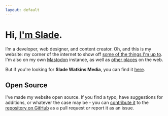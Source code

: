 ```yaml
---
layout: default
---
```


# Hi, [I'm Slade](/about/).

I’m a developer, web designer, and content creator. Oh, and this is my website: my corner of the internet to show off [some of the things I'm up to](/blonger/). I'm also on my own [Mastodon](https://pope.party/@slade) instance, as well as [other places](https://linktr.ee/sladewatkins) on the web. 

But if you're looking for **Slade Watkins Media**, you can find it [here](https://media.sites.sladewatkins.com).

## Open Source
I've made my website open source. If you find a typo, have suggestions for additions, or whatever the case may be - you can [contribute it](https://www.sladewatkins.com/docs/website/contributing) to the [repository on GitHub](https://github.com/sladewatkins/website) as a pull request *or* report it as an issue.